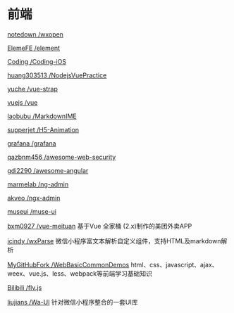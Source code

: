 # 前端

[notedown /wxopen](https://github.com/notedown/wxopen)

[ElemeFE /element](https://github.com/ElemeFE/element)

[Coding /Coding-iOS](https://github.com/Coding/Coding-iOS)

[huang303513 /NodejsVuePractice](https://github.com/huang303513/NodejsVuePractice)

[yuche /vue-strap](https://github.com/yuche/vue-strap)

[vuejs /vue](https://github.com/vuejs/vue)

[laobubu /MarkdownIME](https://github.com/laobubu/MarkdownIME)

[supperjet /H5-Animation](https://github.com/supperjet/H5-Animation)

[grafana /grafana](https://github.com/grafana/grafana)

[qazbnm456 /awesome-web-security](https://github.com/qazbnm456/awesome-web-security)

[gdi2290 /awesome-angular](https://github.com/gdi2290/awesome-angular)

[marmelab /ng-admin](https://github.com/marmelab/ng-admin)

[akveo /ngx-admin](https://github.com/akveo/ngx-admin)

[museui /muse-ui](https://github.com/museui/muse-ui)

[bxm0927 /vue-meituan](https://github.com/bxm0927/vue-meituan)                   基于Vue 全家桶 \(2.x\)制作的美团外卖APP

[icindy /wxParse](https://github.com/icindy/wxParse)                             微信小程序富文本解析自定义组件，支持HTML及markdown解析

[MyGitHubFork /WebBasicCommonDemos](https://github.com/MyGitHubFork/WebBasicCommonDemos)                           html、css、javascript、ajax、weex、vue.js、less、webpack等前端学习基础知识

[Bilibili /flv.js](https://github.com/Bilibili/flv.js)

[liujians /Wa-UI](https://github.com/liujians/Wa-UI)                                  针对微信小程序整合的一套UI库

